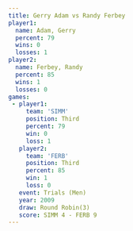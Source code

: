 ```yaml
---
title: Gerry Adam vs Randy Ferbey
player1:             
  name: Adam, Gerry  
  percent: 79        
  wins: 0            
  losses: 1          
player2:             
  name: Ferbey, Randy
  percent: 85        
  wins: 1            
  losses: 0          
games:
 - player1:         
     team: 'SIMM'   
     position: Third
     percent: 79    
     win: 0         
     loss: 1        
   player2:         
     team: 'FERB'   
     position: Third
     percent: 85    
     win: 1         
     loss: 0        
   event: Trials (Men)   
   year: 2009            
   draw: Round Robin(3)  
   score: SIMM 4 - FERB 9
---
```

